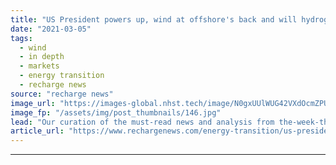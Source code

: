 ```yaml
---
title: "US President powers up, wind at offshore's back and will hydrogen help energy kingpin Saudi?"
date: "2021-03-05"
tags: 
  - wind
  - in depth
  - markets
  - energy transition
  - recharge news
source: "recharge news"
image_url: "https://images-global.nhst.tech/image/N0gxUUlWUG42VXdOcmZPUmFDWmU0d1Vja2FvQ1hTU3dlcVZadmlGSm9BMD0=/nhst/binary/39f231b7f2e9371d704ef8036b6a8d24"
image_fp: "/assets/img/post_thumbnails/146.jpg"
lead: "Our curation of the must-read news and analysis from the-week-that-was in the global renewable energy industry"
article_url: "https://www.rechargenews.com/energy-transition/us-president-powers-up-wind-at-offshores-back-and-will-hydrogen-help-energy-kingpin-saudi-/2-1-975546"
---
```


---
